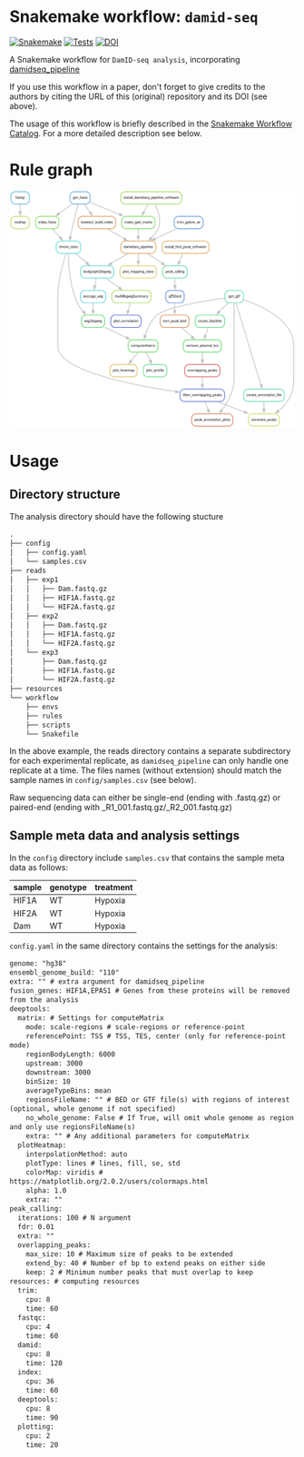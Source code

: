 # Snakemake workflow: `damid-seq`

[![Snakemake](https://img.shields.io/badge/snakemake-≥7.25.0-brightgreen.svg)](https://snakemake.github.io)
[![Tests](https://github.com/niekwit/damid-seq/actions/workflows/main.yml/badge.svg)](https://github.com/niekwit/damid-seq/actions/workflows/main.yml)
[![DOI](https://zenodo.org/badge/708194033.svg)](https://zenodo.org/doi/10.5281/zenodo.10737672)

A Snakemake workflow for `DamID-seq analysis`, incorporating [damidseq_pipeline](https://owenjm.github.io/damidseq_pipeline/)

If you use this workflow in a paper, don't forget to give credits to the authors by citing the URL of this (original) repository and its DOI (see above).

The usage of this workflow is briefly described in the [Snakemake Workflow Catalog](https://snakemake.github.io/snakemake-workflow-catalog/?usage=niekwit%2Fdamid-seq). For a more detailed description see below.

# Rule graph

![Rule graph of the Snakemake damid-seq pipeline.](/images/rule_graph.png)

# Usage

## Directory structure

The analysis directory should have the following stucture

```
.
├── config
│   ├── config.yaml
│   └── samples.csv
├── reads
│   ├── exp1
│   │   ├── Dam.fastq.gz
│   │   ├── HIF1A.fastq.gz
│   │   └── HIF2A.fastq.gz
│   ├── exp2
│   │   ├── Dam.fastq.gz
│   │   ├── HIF1A.fastq.gz
│   │   └── HIF2A.fastq.gz
│   └── exp3
│       ├── Dam.fastq.gz
│       ├── HIF1A.fastq.gz
│       └── HIF2A.fastq.gz
├── resources
└── workflow
    ├── envs
    ├── rules
    ├── scripts
    └── Snakefile
```

In the above example, the reads directory contains a separate subdirectory for each experimental replicate, as `damidseq_pipeline` can only handle one replicate at a time. The files names (without extension) should match the sample names in `config/samples.csv` (see below).

Raw sequencing data can either be single-end (ending with .fastq.gz) or paired-end (ending with _R1_001.fastq.gz/_R2_001.fastq.gz)

## Sample meta data and analysis settings

In the `config` directory include `samples.csv` that contains the sample meta data as follows:

| sample    | genotype | treatment |
|-----------|----------|-----------|
|HIF1A      | WT       | Hypoxia   |
|HIF2A      | WT       | Hypoxia   |
|Dam        | WT       | Hypoxia   | 


`config.yaml` in the same directory contains the settings for the analysis:

```
genome: "hg38"
ensembl_genome_build: "110"
extra: "" # extra argument for damidseq_pipeline
fusion_genes: HIF1A,EPAS1 # Genes from these proteins will be removed from the analysis
deeptools:
  matrix: # Settings for computeMatrix
    mode: scale-regions # scale-regions or reference-point
    referencePoint: TSS # TSS, TES, center (only for reference-point mode)
    regionBodyLength: 6000
    upstream: 3000
    downstream: 3000
    binSize: 10
    averageTypeBins: mean
    regionsFileName: "" # BED or GTF file(s) with regions of interest (optional, whole genome if not specified)
    no_whole_genome: False # If True, will omit whole genome as region and only use regionsFileName(s)
    extra: "" # Any additional parameters for computeMatrix
  plotHeatmap:
    interpolationMethod: auto
    plotType: lines # lines, fill, se, std
    colorMap: viridis # https://matplotlib.org/2.0.2/users/colormaps.html
    alpha: 1.0
    extra: "" 
peak_calling:
  iterations: 100 # N argument
  fdr: 0.01
  extra: ""
  overlapping_peaks:
    max_size: 10 # Maximum size of peaks to be extended
    extend_by: 40 # Number of bp to extend peaks on either side
    keep: 2 # Minimum number peaks that must overlap to keep
resources: # computing resources
  trim:
    cpu: 8
    time: 60
  fastqc:
    cpu: 4
    time: 60
  damid:
    cpu: 8
    time: 120
  index:
    cpu: 36
    time: 60
  deeptools:
    cpu: 8
    time: 90
  plotting:
    cpu: 2
    time: 20
```




